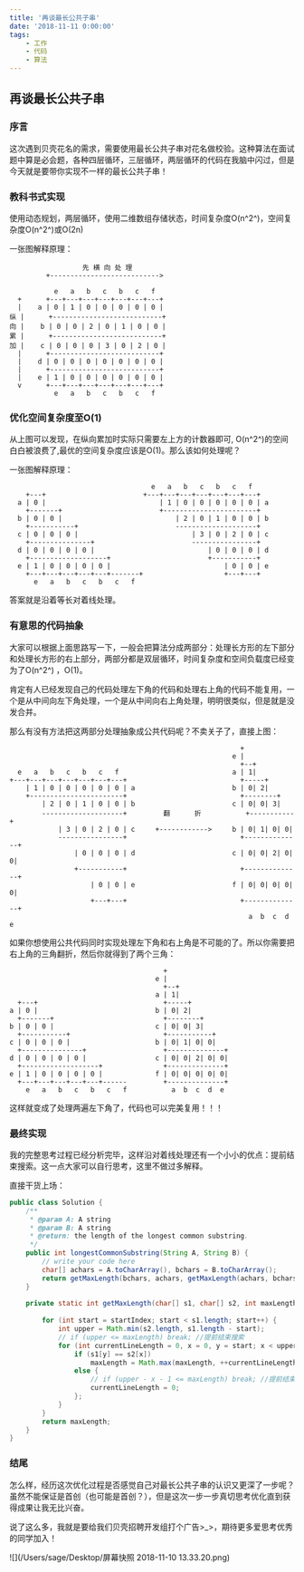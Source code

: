 ```yaml
---
title: '再谈最长公共子串'
date: '2018-11-11 0:00:00'
tags:
    - 工作
    - 代码
    - 算法
---
```

## 再谈最长公共子串

### 序言

这次遇到贝壳花名的需求，需要使用最长公共子串对花名做校验。这种算法在面试题中算是必会题，各种四层循环，三层循环，两层循环的代码在我脑中闪过，但是今天就是要带你实现不一样的最长公共子串！



### 教科书式实现

使用动态规划，两层循环，使用二维数组存储状态，时间复杂度O(n^2^)，空间复杂度O(n^2^)或O(2n)

一张图解释原理：

```
                  先 横 向 处 理
         +--------------------------->

           e   a   b   c   b   c   f
  +      +---+---+---+---+---+---+---+
  |    a | 0 | 1 | 0 | 0 | 0 | 0 | 0 |
纵 |      +---------------------------+
向 |    b | 0 | 0 | 2 | 0 | 1 | 0 | 0 |
累 |      +---------------------------+
加 |    c | 0 | 0 | 0 | 3 | 0 | 2 | 0 |
  |      +---------------------------+
  |    d | 0 | 0 | 0 | 0 | 0 | 0 | 0 |
  |      +---------------------------+
  |    e | 1 | 0 | 0 | 0 | 0 | 0 | 0 |
  v      +---+---+---+---+---+---+---+
           e   a   b   c   b   c   f
```



### 优化空间复杂度至O(1)

从上图可以发现，在纵向累加时实际只需要左上方的计数器即可, O(n^2^)的空间白白被浪费了,最优的空间复杂度应该是O(1)。那么该如何处理呢？

一张图解释原理：


                                       e   a   b   c   b   c   f
        +---+                        +---+---+---+---+---+---+---+
      a | 0 |                            | 1 | 0 | 0 | 0 | 0 | 0 | a
        +-------+                        +-----------------------+
      b | 0 | 0 |                            | 2 | 0 | 1 | 0 | 0 | b
        +-----------+                        --------------------+
      c | 0 | 0 | 0 |                            | 3 | 0 | 2 | 0 | c
        +---------------+                        ----------------+
      d | 0 | 0 | 0 | 0 |                            | 0 | 0 | 0 | d
        +-------------------+                        +-----------+
      e | 1 | 0 | 0 | 0 | 0 |                            | 0 | 0 | e
        +---+---+---+---+---+-------+                    +---+---+
          e   a   b   c   b   c   f
答案就是沿着等长对着线处理。



### 有意思的代码抽象

大家可以根据上面思路写一下，一般会把算法分成两部分：处理长方形的左下部分和处理长方形的右上部分，两部分都是双层循环，时间复杂度和空间负载度已经变为了O(n^2^) ，O(1)。

肯定有人已经发现自己的代码处理左下角的代码和处理右上角的代码不能复用，一个是从中间向左下角处理，一个是从中间向右上角处理，明明很类似，但是就是没发合并。

那么有没有方法把这两部分处理抽象成公共代码呢？不卖关子了，直接上图：

```
                                                         +
                                                       e |
                                                         +--+
  e   a   b   c   b   c   f                            a | 1|
+---+---+---+---+---+---+---+                            +-----+
    | 1 | 0 | 0 | 0 | 0 | 0 | a                        b | 0| 2|
    +-----------------------+                            +--------+
        | 2 | 0 | 1 | 0 | 0 | b                        c | 0| 0| 3|
        --------------------+         翻      折           +-----------+
            | 3 | 0 | 2 | 0 | c     +------------>     b | 0| 1| 0| 0|
            ----------------+                            +--------------+
                | 0 | 0 | 0 | d                        c | 0| 0| 2| 0| 0|
                +-----------+                            +--------------+
                    | 0 | 0 | e                        f | 0| 0| 0| 0| 0|
                    +---+---+                            +--------------+
                                                           a  b  c  d  e

```

如果你想使用公共代码同时实现处理左下角和右上角是不可能的了。所以你需要把右上角的三角翻折，然后你就得到了两个三角：

```
                                      +
                                    e |
                                      +--+
                                    a | 1|
  +---+                               +-----+
a | 0 |                             b | 0| 2|
  +-------+                           +--------+
b | 0 | 0 |                         c | 0| 0| 3|
  +-----------+                       +-----------+
c | 0 | 0 | 0 |                     b | 0| 1| 0| 0|
  +---------------+                   +--------------+
d | 0 | 0 | 0 | 0 |                 c | 0| 0| 2| 0| 0|
  +-------------------+               +--------------+
e | 1 | 0 | 0 | 0 | 0 |             f | 0| 0| 0| 0| 0|
  +---+---+---+---+---+------         +--------------+
    e   a   b   c   b   c   f           a  b  c  d  e

```

这样就变成了处理两遍左下角了，代码也可以完美复用！！！



### 最终实现

我的完整思考过程已经分析完毕，这样沿对着线处理还有一个小小的优点：提前结束搜索。这一点大家可以自行思考，这里不做过多解释。



直接干货上场：

```java
public class Solution {
    /**
     * @param A: A string
     * @param B: A string
     * @return: the length of the longest common substring.
     */
    public int longestCommonSubstring(String A, String B) {
        // write your code here
        char[] achars = A.toCharArray(), bchars = B.toCharArray();
        return getMaxLength(bchars, achars, getMaxLength(achars, bchars, 0, 0), 1);
    }
    
    private static int getMaxLength(char[] s1, char[] s2, int maxLength, int startIndex) {
        
        for (int start = startIndex; start < s1.length; start++) {
            int upper = Math.min(s2.length, s1.length - start);
            // if (upper <= maxLength) break; //提前结束搜索
            for (int currentLineLength = 0, x = 0, y = start; x < upper; x++, y++) {
                if (s1[y] == s2[x])
                    maxLength = Math.max(maxLength, ++currentLineLength);
                else {
                    // if (upper - x - 1 <= maxLength) break; //提前结束搜索
                    currentLineLength = 0;
                };
            }
        }
        return maxLength;
    }
}
```



### 结尾

怎么样，经历这次优化过程是否感觉自己对最长公共子串的认识又更深了一步呢？虽然不能保证是首创（也可能是首创？），但是这次一步一步真切思考优化直到获得成果让我无比兴奋。

说了这么多，我就是要给我们贝壳招聘开发组打个广告>_>，期待更多爱思考优秀的同学加入！

![](/Users/sage/Desktop/屏幕快照 2018-11-10 13.33.20.png)

